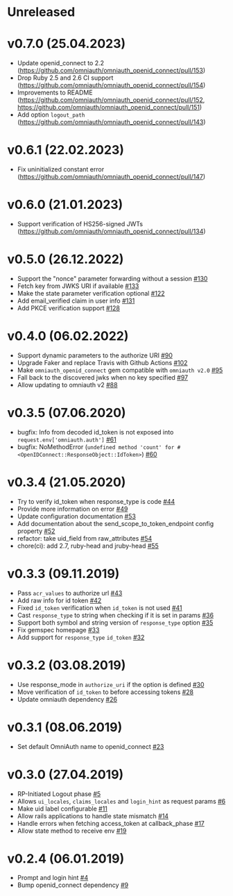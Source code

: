 # Unreleased

# v0.7.0 (25.04.2023)

- Update openid_connect to 2.2 (https://github.com/omniauth/omniauth_openid_connect/pull/153)
- Drop Ruby 2.5 and 2.6 CI support (https://github.com/omniauth/omniauth_openid_connect/pull/154)
- Improvements to README (https://github.com/omniauth/omniauth_openid_connect/pull/152, https://github.com/omniauth/omniauth_openid_connect/pull/151)
- Add option `logout_path` (https://github.com/omniauth/omniauth_openid_connect/pull/143)

# v0.6.1 (22.02.2023)

- Fix uninitialized constant error (https://github.com/omniauth/omniauth_openid_connect/pull/147)

# v0.6.0 (21.01.2023)

- Support verification of HS256-signed JWTs (https://github.com/omniauth/omniauth_openid_connect/pull/134)

# v0.5.0 (26.12.2022)

- Support the "nonce" parameter forwarding without a session [#130](https://github.com/omniauth/omniauth_openid_connect/pull/130)
- Fetch key from JWKS URI if available [#133](https://github.com/omniauth/omniauth_openid_connect/pull/133)
- Make the state parameter verification optional [#122](https://github.com/omniauth/omniauth_openid_connect/pull/122)
- Add email_verified claim in user info [#131](https://github.com/omniauth/omniauth_openid_connect/pull/131)
- Add PKCE verification support [#128](https://github.com/omniauth/omniauth_openid_connect/pull/128)

# v0.4.0 (06.02.2022)

- Support dynamic parameters to the authorize URI [#90](https://github.com/omniauth/omniauth_openid_connect/pull/90)
- Upgrade Faker and replace Travis with Github Actions [#102](https://github.com/omniauth/omniauth_openid_connect/pull/102)
- Make `omniauth_openid_connect` gem compatible with `omniauth v2.0` [#95](https://github.com/omniauth/omniauth_openid_connect/pull/95)
- Fall back to the discovered jwks when no key specified [#97](https://github.com/omniauth/omniauth_openid_connect/pull/97)
- Allow updating to omniauth v2 [#88](https://github.com/omniauth/omniauth_openid_connect/pull/88)

# v0.3.5 (07.06.2020)

- bugfix: Info from decoded id_token is not exposed into `request.env['omniauth.auth']` [#61](https://github.com/m0n9oose/omniauth_openid_connect/pull/61)
- bugfix: NoMethodError (`undefined method 'count' for #<OpenIDConnect::ResponseObject::IdToken>`) [#60](https://github.com/m0n9oose/omniauth_openid_connect/pull/60)

# v0.3.4 (21.05.2020)

- Try to verify id_token when response_type is code [#44](https://github.com/m0n9oose/omniauth_openid_connect/pull/44)
- Provide more information on error [#49](https://github.com/m0n9oose/omniauth_openid_connect/pull/49)
- Update configuration documentation [#53](https://github.com/m0n9oose/omniauth_openid_connect/pull/53)
- Add documentation about the send_scope_to_token_endpoint config property [#52](https://github.com/m0n9oose/omniauth_openid_connect/pull/52)
- refactor: take uid_field from raw_attributes [#54](https://github.com/m0n9oose/omniauth_openid_connect/pull/54)
- chore(ci): add 2.7, ruby-head and jruby-head [#55](https://github.com/m0n9oose/omniauth_openid_connect/pull/55)

# v0.3.3 (09.11.2019)

- Pass `acr_values` to authorize url [#43](https://github.com/m0n9oose/omniauth_openid_connect/pull/43)
- Add raw info for id token [#42](https://github.com/m0n9oose/omniauth_openid_connect/pull/42)
- Fixed `id_token` verification when `id_token` is not used [#41](https://github.com/m0n9oose/omniauth_openid_connect/pull/41)
- Cast `response_type` to string when checking if it is set in params [#36](https://github.com/m0n9oose/omniauth_openid_connect/pull/36)
- Support both symbol and string version of `response_type` option [#35](https://github.com/m0n9oose/omniauth_openid_connect/pull/35)
- Fix gemspec homepage [#33](https://github.com/m0n9oose/omniauth_openid_connect/pull/33)
- Add support for `response_type` `id_token` [#32](https://github.com/m0n9oose/omniauth_openid_connect/pull/32)

# v0.3.2 (03.08.2019)

- Use response_mode in `authorize_uri` if the option is defined [#30](https://github.com/m0n9oose/omniauth_openid_connect/pull/30)
- Move verification of `id_token` to before accessing tokens [#28](https://github.com/m0n9oose/omniauth_openid_connect/pull/28)
- Update omniauth dependency [#26](https://github.com/m0n9oose/omniauth_openid_connect/pull/26)

# v0.3.1 (08.06.2019)

- Set default OmniAuth name to openid_connect [#23](https://github.com/m0n9oose/omniauth_openid_connect/pull/23)

# v0.3.0 (27.04.2019)

- RP-Initiated Logout phase [#5](https://github.com/m0n9oose/omniauth_openid_connect/pull/5)
- Allows `ui_locales`, `claims_locales` and `login_hint` as request params [#6](https://github.com/m0n9oose/omniauth_openid_connect/pull/6)
- Make uid label configurable [#11](https://github.com/m0n9oose/omniauth_openid_connect/pull/11)
- Allow rails applications to handle state mismatch [#14](https://github.com/m0n9oose/omniauth_openid_connect/pull/14)
- Handle errors when fetching access_token at callback_phase [#17](https://github.com/m0n9oose/omniauth_openid_connect/pull/17)
- Allow state method to receive env [#19](https://github.com/m0n9oose/omniauth_openid_connect/pull/19)

# v0.2.4 (06.01.2019)

- Prompt and login hint [#4](https://github.com/m0n9oose/omniauth_openid_connect/pull/4)
- Bump openid_connect dependency [#9](https://github.com/m0n9oose/omniauth_openid_connect/pull/9)
